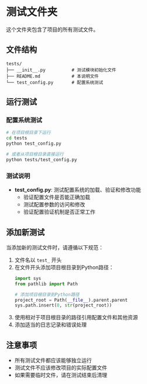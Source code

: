 # 测试文件夹

这个文件夹包含了项目的所有测试文件。

## 文件结构

```
tests/
├── __init__.py          # 测试模块初始化文件
├── README.md            # 本说明文件
└── test_config.py       # 配置系统测试
```

## 运行测试

### 配置系统测试

```bash
# 在项目根目录下运行
cd tests
python test_config.py

# 或者从项目根目录直接运行
python tests/test_config.py
```

### 测试说明

- **test_config.py**: 测试配置系统的加载、验证和修改功能
  - 验证配置文件是否能正确加载
  - 测试配置参数的访问和修改
  - 验证配置验证机制是否正常工作

## 添加新测试

当添加新的测试文件时，请遵循以下规范：

1. 文件名以 `test_` 开头
2. 在文件开头添加项目根目录到Python路径：
   ```python
   import sys
   from pathlib import Path
   
   # 添加项目根目录到Python路径
   project_root = Path(__file__).parent.parent
   sys.path.insert(0, str(project_root))
   ```
3. 使用相对于项目根目录的路径引用配置文件和其他资源
4. 添加适当的日志记录和错误处理

## 注意事项

- 所有测试文件都应该能够独立运行               
- 测试文件不应该修改项目的实际配置文件
- 如果需要临时文件，请在测试结束后清理